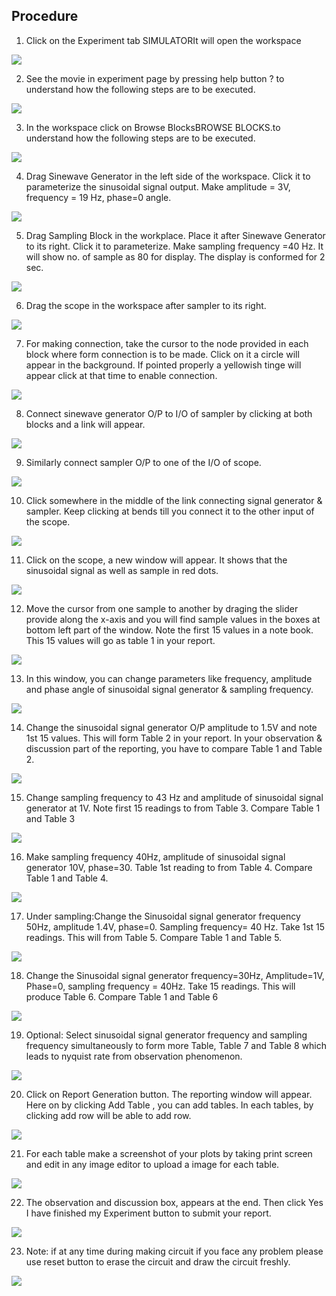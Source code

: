 ## Procedure


1. Click on the Experiment tab SIMULATORIt will open the workspace

<img src="images/expt5.jpg"/>
                              
2. See the movie in experiment page by pressing help button ? to understand how the following steps are to be executed.

                                
<img src="images/expt5.jpg"  />

3. In the workspace click on Browse BlocksBROWSE BLOCKS.to understand how the following steps are to be executed.

<img src="images/expt51.jpg"  />

4. Drag Sinewave Generator in the left side of the workspace. Click it to parameterize the sinusoidal signal output. Make amplitude = 3V, frequency = 19 Hz, phase=0 angle.

                                
<img src="images/expt52.jpg"  />
                            
5. Drag Sampling Block in the workplace. Place it after Sinewave Generator to its right. Click it to parameterize. Make sampling frequency =40 Hz. It will show no. of sample as 80 for display. The display is conformed for 2 sec.
                  
<img src="images/expt53.jpg"  />
                            
6. Drag the scope in the workspace after sampler to its right.
                    
<img src="images/expt54.jpg"  />
                            
7. For making connection, take the cursor to the node provided in each block where form connection is to be made. Click on it a circle will appear in the background. If pointed properly a yellowish tinge will appear click at that time to enable connection.
                    
<img src="images/expt55.jpg"  />
                               
8. Connect sinewave generator O/P to I/O of sampler by clicking at both blocks and a link will appear.
            
<img src="images/expt56.jpg"  />
                              
9. Similarly connect sampler O/P to one of the I/O of scope.
                      
<img src="images/expt57.jpg"  />
                             
10. Click somewhere in the middle of the link connecting signal generator & sampler. Keep clicking at bends till you connect it to the other input of the scope.
                    
<img src="images/expt54.jpg"  />
                            
11. Click on the scope, a new window will appear. It shows that the sinusoidal signal as well as sample in red dots.
                    
<img src="images/expt55.jpg"  />
                               
12. Move the cursor from one sample to another by draging the slider provide along the x-axis and you will find sample values in the boxes at bottom left part of the window. Note the first 15 values in a note book. This 15 values will go as table 1 in your report.
            
<img src="images/expt56.jpg"  />
                              
13. In this window, you can change parameters like frequency, amplitude and phase angle of sinusoidal signal generator & sampling frequency.
                      
<img src="images/expt57.jpg"  />

                            
14. Change the sinusoidal signal generator O/P amplitude to 1.5V and note 1st 15 values. This will form Table 2 in your report. In your observation & discussion part of the reporting, you have to compare Table 1 and Table 2.
                  
<img src="images/expt53.jpg"  />
                            
15. Change sampling frequency to 43 Hz and amplitude of sinusoidal signal generator at 1V. Note first 15 readings to from Table 3. Compare Table 1 and Table 3
                    
<img src="images/expt54.jpg"  />
                            
16. Make sampling frequency 40Hz, amplitude of sinusoidal signal generator 10V, phase=30. Table 1st reading to from Table 4. Compare Table 1 and Table 4.
                    
<img src="images/expt55.jpg"  />
                               
17. Under sampling:Change the Sinusoidal signal generator frequency 50Hz, amplitude 1.4V, phase=0. Sampling frequency= 40 Hz. Take 1st 15 readings. This will from Table 5. Compare Table 1 and Table 5.
            
<img src="images/expt56.jpg"  />
                              
18. Change the Sinusoidal signal generator frequency=30Hz, Amplitude=1V, Phase=0, sampling frequency = 40Hz. Take 15 readings. This will produce Table 6. Compare Table 1 and Table 6
                      
<img src="images/expt57.jpg"  />
                             
19. Optional: Select sinusoidal signal generator frequency and sampling frequency simultaneously to form more Table, Table 7 and Table 8 which leads to nyquist rate from observation phenomenon.
                    
<img src="images/expt54.jpg"  />
                            
20. Click on Report Generation button. The reporting window will appear. Here on by clicking Add Table , you can add tables. In each tables, by clicking add row will be able to add row.
                    
<img src="images/expt55.jpg"  />
                               
21. For each table make a screenshot of your plots by taking print screen and edit in any image editor to upload a image for each table.
            
<img src="images/expt56.jpg"  />
                              
22. The observation and discussion box, appears at the end. Then click Yes I have finished my Experiment button to submit your report.
                      
<img src="images/expt57.jpg"  />

23. Note: if at any time during making circuit if you face any problem please use reset button to erase the circuit and draw the circuit freshly.
                      
<img src="images/expt57.jpg"  />
                             
